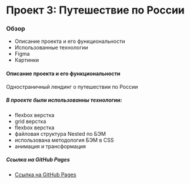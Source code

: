 # Проект 3: Путешествие по России

### Обзор
* Описание проекта и его функциональности
* Использованные технологии
* Figma
* Картинки

#### Описание проекта и его функциональности
Одностраничный лендинг о путешествии по России

##### В проекте были использованны технологии:
- flexbox верстка
- grid верстка
- flexbox верстка
- файловая структура Nested по БЭМ
- использована методология БЭМ в CSS
- анимация и трансформация

##### Ссылка на GitHub Pages

* [Ссылка на GitHub Pages](https://www.figma.com/file/5S2WSbEFL6awjVWJ0NWL8Q/Sprint-3_-Russia-_-desktop-mobile?node-id=28503%3A0)
